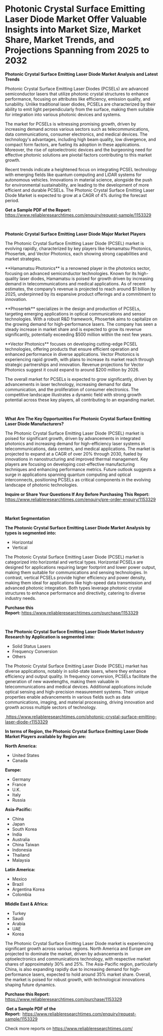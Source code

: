 <p><h1>Photonic Crystal Surface Emitting Laser Diode Market Offer Valuable Insights into Market Size, Market Share, Market Trends, and Projections Spanning from 2025 to 2032</h1></p><p><strong>Photonic Crystal Surface Emitting Laser Diode Market Analysis and Latest Trends</strong></p>
<p><p>Photonic Crystal Surface Emitting Laser Diodes (PCSELs) are advanced semiconductor lasers that utilize photonic crystal structures to enhance performance, focusing on attributes like efficiency, emission quality, and tunability. Unlike traditional laser diodes, PCSELs are characterized by their ability to emit light perpendicularly from the surface, making them suitable for integration into various photonic devices and systems.</p><p>The market for PCSELs is witnessing promising growth, driven by increasing demand across various sectors such as telecommunications, data communications, consumer electronics, and medical devices. The technology's advantages, including high beam quality, low divergence, and compact form factors, are fueling its adoption in these applications. Moreover, the rise of optoelectronic devices and the burgeoning need for effective photonic solutions are pivotal factors contributing to this market growth.</p><p>Recent trends indicate a heightened focus on integrating PCSEL technology with emerging fields like quantum computing and LiDAR systems for autonomous vehicles. Innovations in material science, alongside the push for environmental sustainability, are leading to the development of more efficient and durable PCSELs. The Photonic Crystal Surface Emitting Laser Diode Market is expected to grow at a CAGR of 4% during the forecast period.</p></p>
<p><strong>Get a Sample PDF of the Report:&nbsp;</strong> <a href="https://www.reliableresearchtimes.com/enquiry/request-sample/1153329?utm_campaign=1581&utm_medium=2&utm_source=Github&utm_content=ia&utm_term=06042025&utm_id=photonic-crystal-surface-emitting-laser-diode">https://www.reliableresearchtimes.com/enquiry/request-sample/1153329</a></p>
<p>&nbsp;</p>
<p><strong>Photonic Crystal Surface Emitting Laser Diode Major Market Players</strong></p>
<p><p>The Photonic Crystal Surface Emitting Laser Diode (PCSEL) market is evolving rapidly, characterized by key players like Hamamatsu Photonics, Phosertek, and Vector Photonics, each showing strong capabilities and market strategies.</p><p>**Hamamatsu Photonics** is a renowned player in the photonics sector, focusing on advanced semiconductor technologies. Known for its high-quality laser diodes, Hamamatsu is poised for growth driven by increasing demand in telecommunications and medical applications. As of recent estimates, the company’s revenue is projected to reach around $1 billion by 2025, underpinned by its expansive product offerings and a commitment to innovation.</p><p>**Phosertek** specializes in the design and production of PCSELs, targeting emerging applications in optical communications and sensor technologies. With a robust R&D framework, Phosertek aims to capitalize on the growing demand for high-performance lasers. The company has seen a steady increase in market share and is expected to grow its revenue significantly, potentially exceeding $500 million within the next few years.</p><p>**Vector Photonics** focuses on developing cutting-edge PCSEL technologies, offering products that ensure efficient operation and enhanced performance in diverse applications. Vector Photonics is experiencing rapid growth, with plans to increase its market reach through strategic partnerships and innovation. Revenue projections for Vector Photonics suggest it could expand to around $200 million by 2026.</p><p>The overall market for PCSELs is expected to grow significantly, driven by advancements in laser technology, increasing demand for data communication, and the proliferation of consumer electronics. The competitive landscape illustrates a dynamic field with strong growth potential across these key players, all contributing to an expanding market.</p></p>
<p>&nbsp;</p>
<p><strong>What Are The Key Opportunities For Photonic Crystal Surface Emitting Laser Diode Manufacturers?</strong></p>
<p><p>The Photonic Crystal Surface Emitting Laser Diode (PCSEL) market is poised for significant growth, driven by advancements in integrated photonics and increasing demand for high-efficiency laser systems in telecommunications, data centers, and medical applications. The market is projected to expand at a CAGR of over 20% through 2030, fueled by innovations in nanostructuring and improved thermal management. Key players are focusing on developing cost-effective manufacturing techniques and enhancing performance metrics. Future outlook suggests a surge in applications spanning quantum computing and optical interconnects, positioning PCSELs as critical components in the evolving landscape of photonic technologies.</p></p>
<p><strong>Inquire or Share Your Questions If Any Before Purchasing This Report:</strong> <a href="https://www.reliableresearchtimes.com/enquiry/pre-order-enquiry/1153329?utm_campaign=1581&utm_medium=2&utm_source=Github&utm_content=ia&utm_term=06042025&utm_id=photonic-crystal-surface-emitting-laser-diode">https://www.reliableresearchtimes.com/enquiry/pre-order-enquiry/1153329</a></p>
<p>&nbsp;</p>
<p><strong>Market Segmentation</strong></p>
<p><strong>The Photonic Crystal Surface Emitting Laser Diode Market Analysis by types is segmented into:</strong></p>
<p><ul><li>Horizontal</li><li>Vertical</li></ul></p>
<p><p>The Photonic Crystal Surface Emitting Laser Diode (PCSEL) market is categorized into horizontal and vertical types. Horizontal PCSELs are designed for applications requiring larger footprint and lower power output, making them suitable for communications and sensing technologies. In contrast, vertical PCSELs provide higher efficiency and power density, making them ideal for applications like high-speed data transmission and advanced photonic integration. Both types leverage photonic crystal structures to enhance performance and directivity, catering to diverse industry needs.</p></p>
<p><strong>Purchase this Report:&nbsp;</strong><a href="https://www.reliableresearchtimes.com/purchase/1153329?utm_campaign=1581&utm_medium=2&utm_source=Github&utm_content=ia&utm_term=06042025&utm_id=photonic-crystal-surface-emitting-laser-diode">https://www.reliableresearchtimes.com/purchase/1153329</a></p>
<p>&nbsp;</p>
<p><strong>The Photonic Crystal Surface Emitting Laser Diode Market Industry Research by Application is segmented into:</strong></p>
<p><ul><li>Solid Status Lasers</li><li>Frequency Conversion</li><li>Others</li></ul></p>
<p><p>The Photonic Crystal Surface Emitting Laser Diode (PCSEL) market has diverse applications, notably in solid-state lasers, where they enhance efficiency and output quality. In frequency conversion, PCSELs facilitate the generation of new wavelengths, making them valuable in telecommunications and medical devices. Additional applications include optical sensing and high-precision measurement systems. Their unique properties enable advancements in various fields such as data communications, imaging, and material processing, driving innovation and growth across multiple sectors of technology.</p></p>
<p><a href="https://www.reliableresearchtimes.com/photonic-crystal-surface-emitting-laser-diode-r1153329?utm_campaign=1581&utm_medium=2&utm_source=Github&utm_content=ia&utm_term=06042025&utm_id=photonic-crystal-surface-emitting-laser-diode">&nbsp;https://www.reliableresearchtimes.com/photonic-crystal-surface-emitting-laser-diode-r1153329</a></p>
<p><strong>In terms of Region, the Photonic Crystal Surface Emitting Laser Diode Market Players available by Region are:</strong></p>
<p>
    <p> <strong> North America: </strong>
        <ul>
            <li>United States</li>
            <li>Canada</li>
        </ul>
        </p> 
    <p> <strong> Europe: </strong>
        <ul>
            <li>Germany</li>
            <li>France</li>
            <li>U.K.</li>
            <li>Italy</li>
            <li>Russia</li>
        </ul>
        </p> 
    <p> <strong> Asia-Pacific: </strong>
        <ul>
            <li>China</li>
            <li>Japan</li>
            <li>South Korea</li>
            <li>India</li>
            <li>Australia</li>
            <li>China Taiwan</li>
            <li>Indonesia</li>
            <li>Thailand</li>
            <li>Malaysia</li>
        </ul>
        </p> 
    <p> <strong> Latin America: </strong>
        <ul>
            <li>Mexico</li>
            <li>Brazil</li>
            <li>Argentina Korea</li>
            <li>Colombia</li>
        </ul>
        </p> 
    <p> <strong> Middle East & Africa: </strong>
        <ul>
            <li>Turkey</li>
            <li>Saudi</li>
            <li>Arabia</li>
            <li>UAE</li>
            <li>Korea</li>
        </ul>
    </p>
    </p>
<p><p>The Photonic Crystal Surface Emitting Laser Diode market is experiencing significant growth across various regions. North America and Europe are projected to dominate the market, driven by advancements in optoelectronics and communications technology, with respective market shares of approximately 30% and 25%. The Asia-Pacific region, particularly China, is also expanding rapidly due to increasing demand for high-performance lasers, expected to hold around 35% market share. Overall, the market is poised for robust growth, with technological innovations shaping future dynamics.</p></p>
<p><strong>Purchase this Report: </strong><a href="https://www.reliableresearchtimes.com/purchase/1153329?utm_campaign=1581&utm_medium=2&utm_source=Github&utm_content=ia&utm_term=06042025&utm_id=photonic-crystal-surface-emitting-laser-diode">https://www.reliableresearchtimes.com/purchase/1153329</a></p>
<p>&nbsp;<strong>Get a Sample PDF of the Report:&nbsp;&nbsp;</strong><a href="https://www.reliableresearchtimes.com/enquiry/request-sample/1153329?utm_campaign=1581&utm_medium=2&utm_source=Github&utm_content=ia&utm_term=06042025&utm_id=photonic-crystal-surface-emitting-laser-diode">https://www.reliableresearchtimes.com/enquiry/request-sample/1153329</a></p>
<p><strong></strong></p>
<p>Check more reports on <a href="https://www.reliableresearchtimes.com/?utm_campaign=1581&utm_medium=2&utm_source=Github&utm_content=ia&utm_term=06042025&utm_id=photonic-crystal-surface-emitting-laser-diode">https://www.reliableresearchtimes.com/</a></p>